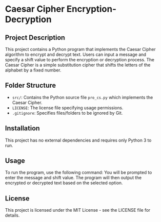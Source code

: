 # Caesar Cipher Encryption-Decryption

## Project Description
This project contains a Python program that implements the Caesar Cipher algorithm to encrypt and decrypt text. Users can input a message and specify a shift value to perform the encryption or decryption process. The Caesar Cipher is a simple substitution cipher that shifts the letters of the alphabet by a fixed number.

## Folder Structure
- `src/`: Contains the Python source file `pro_cs.py` which implements the Caesar Cipher.
- `LICENSE`: The license file specifying usage permissions.
- `.gitignore`: Specifies files/folders to be ignored by Git.

## Installation
This project has no external dependencies and requires only Python 3 to run.

## Usage
To run the program, use the following command:
You will be prompted to enter the message and shift value. The program will then output the encrypted or decrypted text based on the selected option.

## License
This project is licensed under the MIT License - see the LICENSE file for details.
